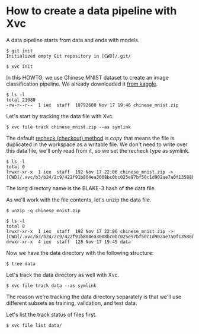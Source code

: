 # How to create a data pipeline with Xvc

A data pipeline starts from data and ends with models. 

```console
$ git init
Initialized empty Git repository in [CWD]/.git/

$ xvc init
```

In this HOWTO, we use Chinese MNIST dataset to create an image classification pipeline. We already downloaded it [from kaggle](https://www.kaggle.com/datasets/gpreda/chinese-mnist/data). 

```console
$ ls -l
total 21080
-rw-r--r--  1 iex  staff  10792680 Nov 17 19:46 chinese_mnist.zip

```
Let's start by tracking the data file with Xvc.

```console
$ xvc file track chinese_mnist.zip --as symlink

```

The default [recheck (checkout) method](/ref/xvc-file-recheck.md) is _copy_ that means the file is
duplicated in the workspace as a writable file. We don't need to write over this
data file, we'll only read from it, so we set the recheck type as symlink.

```console
$ ls -l
total 0
lrwxr-xr-x  1 iex  staff  192 Nov 17 22:06 chinese_mnist.zip -> [CWD]/.xvc/b3/b24/2c9/422f91b804ea3008bc0bc025e97bf50c1d902ae7a0f13588b84f59023d/0.zip

```

The long directory name is the BLAKE-3 hash of the data file.

As we'll work with the file contents, let's unzip the data file.

```console
$ unzip -q chinese_mnist.zip

$ ls -l
total 0
lrwxr-xr-x  1 iex  staff  192 Nov 17 22:06 chinese_mnist.zip -> [CWD]/.xvc/b3/b24/2c9/422f91b804ea3008bc0bc025e97bf50c1d902ae7a0f13588b84f59023d/0.zip
drwxr-xr-x  4 iex  staff  128 Nov 17 19:45 data

```

Now we have the data directory with the following structure:

```console
$ tree data
```

Let's track the data directory as well with Xvc.

```console
$ xvc file track data --as symlink
```

The reason we're tracking the data directory separately is that we'll use different subsets as training, validation, and test data. 


Let's list the track status of files first. 

```console
$ xvc file list data/
```

